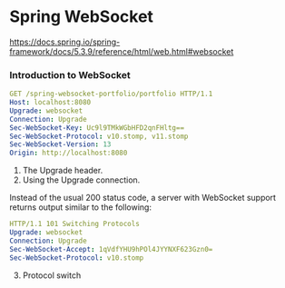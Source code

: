# Spring WebSocket

https://docs.spring.io/spring-framework/docs/5.3.9/reference/html/web.html#websocket 

### Introduction to WebSocket

~~~yml
GET /spring-websocket-portfolio/portfolio HTTP/1.1
Host: localhost:8080
Upgrade: websocket 
Connection: Upgrade 
Sec-WebSocket-Key: Uc9l9TMkWGbHFD2qnFHltg==
Sec-WebSocket-Protocol: v10.stomp, v11.stomp
Sec-WebSocket-Version: 13
Origin: http://localhost:8080
~~~
1. The Upgrade header.
2. Using the Upgrade connection.

Instead of the usual 200 status code, a server with WebSocket support returns output similar to the following:

~~~yml
HTTP/1.1 101 Switching Protocols 
Upgrade: websocket
Connection: Upgrade
Sec-WebSocket-Accept: 1qVdfYHU9hPOl4JYYNXF623Gzn0=
Sec-WebSocket-Protocol: v10.stomp
~~~
3. Protocol switch
